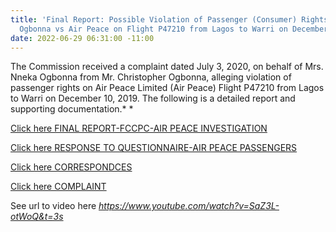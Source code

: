 ```yaml
---
title: 'Final Report: Possible Violation of Passenger (Consumer) Rights - Mrs. Nneka
  Ogbonna vs Air Peace on Flight P47210 from Lagos to Warri on December 10, 2019'
date: 2022-06-29 06:31:00 -11:00
---
```


The Commission received a complaint dated July 3, 2020, on behalf of Mrs. Nneka Ogbonna from Mr. Christopher Ogbonna, alleging violation of passenger rights on Air Peace Limited (Air Peace) Flight P47210 from Lagos to Warri on December 10, 2019. The following is a detailed report and supporting documentation.* * 




[Click here FINAL REPORT-FCCPC-AIR PEACE INVESTIGATION](/uploads/FINAL%20REPORT-FCCPC-AIR%20PEACE%20INVESTIGATION-040521.pdf)


[Click here RESPONSE TO QUESTIONNAIRE-AIR PEACE PASSENGERS](/uploads/RESPONSE%20TO%20QUESTIONNAIRE-AIR%20PEACE%20PASSENGERS.pdf)


[Click here CORRESPONDCES](/uploads/CORRESPONDCES.pdf)


 [Click here COMPLAINT](/uploads/COMPLAINT.pdf)


See url to video here
*https://www.youtube.com/watch?v=SaZ3L-otWoQ&t=3s*